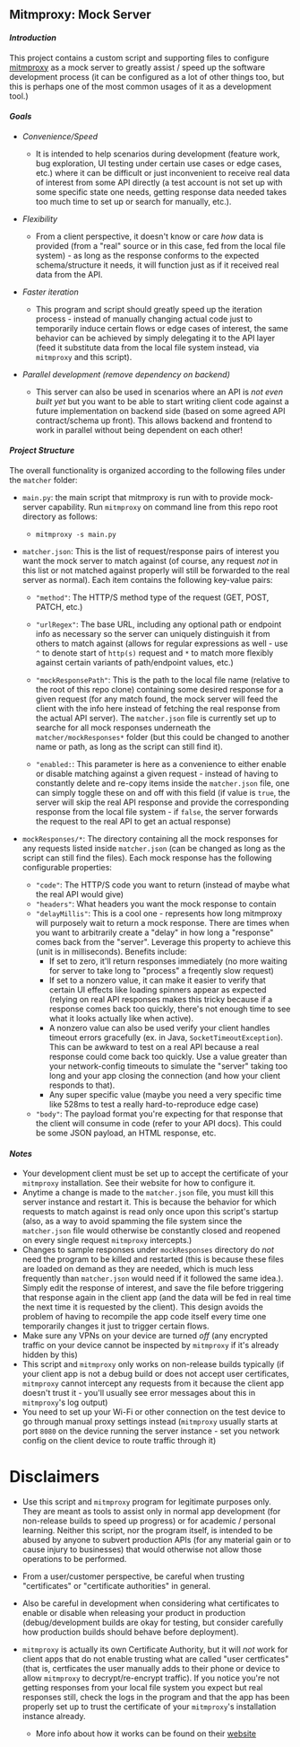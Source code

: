 ## Mitmproxy: Mock Server

#### *Introduction*
This project contains a custom script and supporting files to configure [mitmproxy](https://mitmproxy.org/) as a mock server to greatly assist / speed up the software development process (it can be configured as a lot of other things too, but this is perhaps one of the most common usages of it as a development tool.)

#### *Goals*
- *Convenience/Speed*

  - It is intended to help scenarios during development (feature work, bug exploration, UI testing under certain use cases or edge cases, etc.) where it can be difficult or just inconvenient to receive real data of interest from some API directly (a test account is not set up with some specific state one needs, getting response data needed takes too much time to set up or search for manually, etc.).

- *Flexibility*

  - From a client perspective, it doesn't know or care *how* data is provided (from a "real" source or in this case, fed from the local file system) - as long as the response conforms to the expected schema/structure it needs, it will function just as if it received real data from the API.

- *Faster iteration*

  - This program and script should greatly speed up the iteration process - instead of manually changing actual code just to temporarily induce certain flows or edge cases of interest, the same behavior can be achieved by simply delegating it to the API layer (feed it substitute data from the local file system instead, via `mitmproxy` and this script).

- *Parallel development (remove dependency on backend)*
  - This server can also be used in scenarios where an API is *not even built yet* but you want to be able to start writing client code against a future implementation on backend side (based on some agreed API contract/schema up front).  This allows backend and frontend to work in parallel without being dependent on each other!

#### *Project Structure*

The overall functionality is organized according to the following files under the `matcher` folder:

- `main.py`: the main script that mitmproxy is run with to provide mock-server capability.  Run `mitmproxy` on command line from this repo root directory as follows:

  - `mitmproxy -s main.py`

- `matcher.json`: This is the list of request/response pairs of interest you want the mock server to match against (of course, any request *not* in this list or not matched against properly will still be forwarded to the real server as normal).  Each item contains the following key-value pairs:

  - `"method"`: The HTTP/S method type of the request (GET, POST, PATCH, etc.)

  - `"urlRegex"`: The base URL, including any optional path or endpoint info as necessary so the server can uniquely distinguish it from others to match against (allows for regular expressions as well - use `^` to denote start of `http(s)` request and `*` to match more flexibly against certain variants of path/endpoint values, etc.)

  - `"mockResponsePath"`: This is the path to the local file name (relative to the root of this repo clone) containing some desired response for a given request (for any match found, the mock server will feed the client with the info here instead of fetching the real response from the actual API server).  The `matcher.json` file  is currently set up to searche for all mock responses underneath the `matcher/mockResponses*` folder (but this could be changed to another name or path, as long as the script can still find it).

  - `"enabled:`: This parameter is here as a convenience to either enable or disable matching against a given request - instead of having to constantly delete and re-copy items inside the `matcher.json` file, one can simply toggle these on and off with this field (if value is `true`, the server will skip the real API response and provide the corresponding response from the local file system - if `false`, the server forwards the request to the real API to get an actual response)

- `mockResponses/*`: The directory containing all the mock responses for any requests listed inside `matcher.json` (can be changed as long as the script can still find the files).  Each mock response has the following configurable properties:
  - `"code"`: The HTTP/S code you want to return (instead of maybe what the real API would give)
  - `"headers"`: What headers you want the mock response to contain
  - `"delayMillis"`: This is a cool one - represents how long mitmproxy will purposely wait to return a mock response.  There are times when you want to arbitrarily create a "delay" in how long a "response" comes back from the "server".  Leverage this property to achieve this (unit is in milliseconds).  Benefits include:
    - If set to zero, it'll return responses immediately (no more waiting for server to take long to "process" a freqently slow request)
    - If set to a nonzero value, it can make it easier to verify that certain UI effects like loading spinners appear as expected (relying on real API responses makes this tricky because if a response comes back too quickly, there's not enough time to see what it looks actually like when active).
    - A nonzero value can also be used verify your client handles timeout errors gracefully (ex. in Java, `SocketTimeoutException`).  This can be awkward to test on a real API because a real response could come back too quickly.  Use a value greater than your network-config timeouts to simulate the "server" taking too long and your app closing the connection (and how your client responds to that).
    - Any super specific value (maybe you need a very specific time like 528ms to test a really hard-to-reproduce edge case)
  - `"body"`: The payload format you're expecting for that response that the client will consume in code (refer to your API docs).  This could be some JSON payload, an HTML response, etc.

#### *Notes*
- Your development client must be set up to accept the certificate of your `mitmproxy` installation.  See their website for how to configure it.
- Anytime a change is made to the `matcher.json` file, you must kill this server instance and restart it.  This is because the behavior for which requests to match against is read only once upon this script's startup (also, as a way to avoid spamming the file system since the `matcher.json` file would otherwise be constantly closed and reopened on every single request `mitmproxy` intercepts.)
- Changes to sample responses under `mockResponses` directory do *not* need the program to be killed and restarted (this is because these files are loaded on demand as they are needed, which is much less frequently than `matcher.json` would need if it followed the same idea.).  Simply edit the response of interest, and save the file before triggering that response again in the client app (and the data will be fed in real time the next time it is requested by the client).  This design avoids the problem of having to recompile the app code itself every time one temporarily changes it just to trigger certain flows.
- Make sure any VPNs on your device are turned *off* (any encrypted traffic on your device cannot be inspected by `mitmproxy` if it's already hidden by this)
- This script and `mitmproxy` only works on non-release builds typically (if your client app is not a debug build or does not accept user certificates, `mitmproxy` cannot intercept any requests from it because the client app doesn't trust it - you'll usually see error messages about this in `mitmproxy`'s log output)
- You need to set up your Wi-Fi or other connection on the test device to go through manual proxy settings instead (`mitmproxy` usually starts at port `8080` on the device running the server instance - set you network config on the client device to route traffic through it)

# Disclaimers

- Use this script and `mitmproxy` program for legitimate purposes only.  They are meant as tools to assist only in normal app development (for non-release builds to speed up progress) or for academic / personal learning.  Neither this script, nor the program itself, is intended to be abused by anyone to subvert production APIs (for any material gain or to cause injury to businesses) that would otherwise not allow those operations to be performed. 
- From a user/customer perspective, be careful when trusting "certificates" or "certificate authorities" in general.
- Also be careful in development when considering what certificates to enable or disable when releasing your product in production (debug/development builds are okay for testing, but consider carefully how production builds should behave before deployment).
- `mitmproxy` is actually its own Certificate Authority, but it will *not* work for client apps that do not enable trusting what are called "user certficates" (that is, certficates the user manually adds to their phone or device to allow `mitmproxy` to decrypt/re-encrypt traffic).  If you notice you're not getting responses from your local file system you expect but real responses still, check the logs in the program and that the app has been properly set up to trust the certificate of your `mitmproxy`'s installation instance already.

  - More info about how it works can be found on their [website](https://docs.mitmproxy.org/stable/concepts-howmitmproxyworks/#the-mitm-in-mitmproxy)


